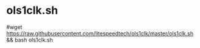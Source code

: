 # ols1clk.sh
#wget https://raw.githubusercontent.com/litespeedtech/ols1clk/master/ols1clk.sh &amp;&amp; bash ols1clk.sh
